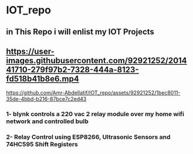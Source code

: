 # IOT_repo

## in This Repo i will enlist my IOT Projects 

https://user-images.githubusercontent.com/92921252/201441710-279f97b2-7328-444a-8123-fd518b41b8e6.mp4
------------------------------------------------------------------------------------------------------------

https://github.com/Amr-Abdellatif/IOT_repo/assets/92921252/1bec8011-35de-4bbd-b216-87bce7c2ed43




### 1- blynk controls a 220 vac 2 relay module over my home wifi network and controlled bulb
### 2- Relay Control using ESP8266, Ultrasonic Sensors and 74HC595 Shift Registers
